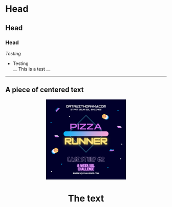 # Head
## Head
### Head
*Testing*
* Testing<br>
__ This is a test __
---
<p align= "center">
    <h2>A piece of centered text</h2>
</p>

<p align="center">
  <img width="250" height="250" src="images/pizza_runner.png">
</p>
<center><h1>The text</h1></center>

